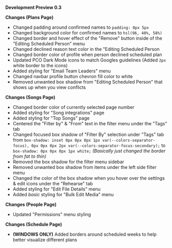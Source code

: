 **Development Preview 0.3**

**Changes (Plans Page)**
-  Changed padding around confirmed names to `padding: 0px 5px` 
-  Changed background color for confirmed names to `hsl(96, 40%, 58%)` 
-  Changed border and hover effect of the "Remove" button inside of the "Editing Scheduled Person" menu 
-  Changed declined reason text color in the "Editing Scheduled Person 
-  Changed border color of profile when person declined scheduled plan 
-  Updated PCO Dark Mode icons to match Googles guidelines (Added `2px` white border to the icons)
-  Added styling for "Email Team Leaders" menu
-  Changed navbar profile button chevron fill color to white 
-  Removed unwanted box shadow from "Editing Scheduled Person" that shows up when you view conflicts 

**Changes (Songs Page)**
- Changed border color of currently selected page number
- Added styling for "Song integrations" page
- Added styling for "Top Songs" page
- Centered the "Filter by" & "From" text in the filter menu under the "Tags" tab
- Changed focused box shadow of "Filter By" selection under "Tags" tab from `box-shadow: inset 0px 0px 0px 1px var(--colors-separator-focus), 0px 0px 0px 2px var(--colors-separator-focus-secondary);` to `box-shadow: 0px 0px 0px 1px white;` _(Basically just changed the border from fat to thin)_
- Removed the box shadow for the filter menu sidebar
- Removed unwanted box shadow from items under the left side filter menu
- Changed the color of the box shadow when you hover over the settings & edit icons under the "Rehearse" tab
- Added styling for "Edit File Details" menu
- Added _basic_ styling for "Bulk Edit Media" menu

**Changes (People Page)**
- Updated "Permissions" menu styling

**Changes (Schedule Page)**
- **(WINDOWS ONLY)** Added borders around scheduled weeks to help better visualize different plans

